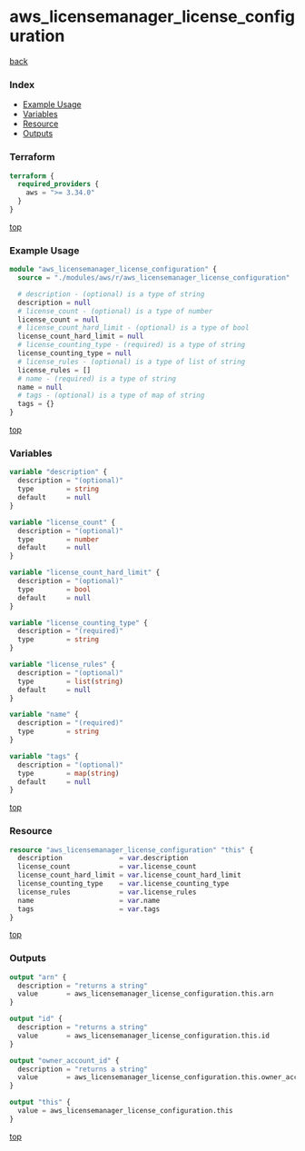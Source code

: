 # aws_licensemanager_license_configuration

[back](../aws.md)

### Index

- [Example Usage](#example-usage)
- [Variables](#variables)
- [Resource](#resource)
- [Outputs](#outputs)

### Terraform

```terraform
terraform {
  required_providers {
    aws = ">= 3.34.0"
  }
}
```

[top](#index)

### Example Usage

```terraform
module "aws_licensemanager_license_configuration" {
  source = "./modules/aws/r/aws_licensemanager_license_configuration"

  # description - (optional) is a type of string
  description = null
  # license_count - (optional) is a type of number
  license_count = null
  # license_count_hard_limit - (optional) is a type of bool
  license_count_hard_limit = null
  # license_counting_type - (required) is a type of string
  license_counting_type = null
  # license_rules - (optional) is a type of list of string
  license_rules = []
  # name - (required) is a type of string
  name = null
  # tags - (optional) is a type of map of string
  tags = {}
}
```

[top](#index)

### Variables

```terraform
variable "description" {
  description = "(optional)"
  type        = string
  default     = null
}

variable "license_count" {
  description = "(optional)"
  type        = number
  default     = null
}

variable "license_count_hard_limit" {
  description = "(optional)"
  type        = bool
  default     = null
}

variable "license_counting_type" {
  description = "(required)"
  type        = string
}

variable "license_rules" {
  description = "(optional)"
  type        = list(string)
  default     = null
}

variable "name" {
  description = "(required)"
  type        = string
}

variable "tags" {
  description = "(optional)"
  type        = map(string)
  default     = null
}
```

[top](#index)

### Resource

```terraform
resource "aws_licensemanager_license_configuration" "this" {
  description              = var.description
  license_count            = var.license_count
  license_count_hard_limit = var.license_count_hard_limit
  license_counting_type    = var.license_counting_type
  license_rules            = var.license_rules
  name                     = var.name
  tags                     = var.tags
}
```

[top](#index)

### Outputs

```terraform
output "arn" {
  description = "returns a string"
  value       = aws_licensemanager_license_configuration.this.arn
}

output "id" {
  description = "returns a string"
  value       = aws_licensemanager_license_configuration.this.id
}

output "owner_account_id" {
  description = "returns a string"
  value       = aws_licensemanager_license_configuration.this.owner_account_id
}

output "this" {
  value = aws_licensemanager_license_configuration.this
}
```

[top](#index)
